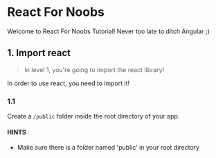 # React For Noobs

Welcome to React For Noobs Tutorial! Never too late to ditch Angular ;)

## 1. Import react

> In level 1, you're going to import the react library!

In order to use react, you need to import it!

### 1.1 

Create a `/public` folder inside the root directory of your app.

#### HINTS

- Make sure there is a folder named 'public' in your root directory
